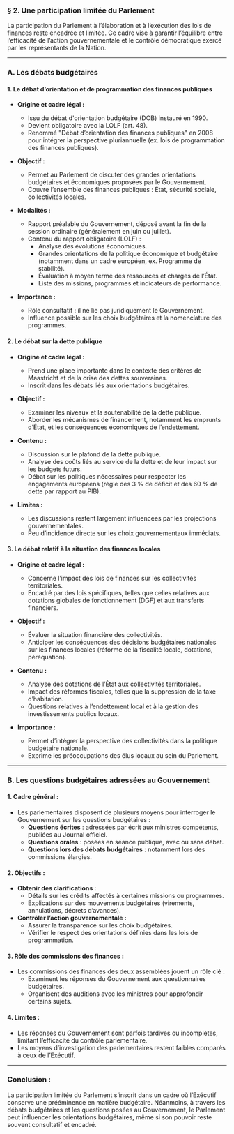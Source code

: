 ### **§ 2. Une participation limitée du Parlement**

La participation du Parlement à l’élaboration et à l’exécution des lois de finances reste encadrée et limitée. Ce cadre vise à garantir l’équilibre entre l’efficacité de l’action gouvernementale et le contrôle démocratique exercé par les représentants de la Nation.

---

### **A. Les débats budgétaires**

#### **1. Le débat d’orientation et de programmation des finances publiques**

- **Origine et cadre légal :**
    
    - Issu du débat d'orientation budgétaire (DOB) instauré en 1990.
    - Devient obligatoire avec la LOLF (art. 48).
    - Renommé "Débat d’orientation des finances publiques" en 2008 pour intégrer la perspective pluriannuelle (ex. lois de programmation des finances publiques).
- **Objectif :**
    
    - Permet au Parlement de discuter des grandes orientations budgétaires et économiques proposées par le Gouvernement.
    - Couvre l’ensemble des finances publiques : État, sécurité sociale, collectivités locales.
- **Modalités :**
    
    - Rapport préalable du Gouvernement, déposé avant la fin de la session ordinaire (généralement en juin ou juillet).
    - Contenu du rapport obligatoire (LOLF) :
        - Analyse des évolutions économiques.
        - Grandes orientations de la politique économique et budgétaire (notamment dans un cadre européen, ex. Programme de stabilité).
        - Évaluation à moyen terme des ressources et charges de l’État.
        - Liste des missions, programmes et indicateurs de performance.
- **Importance :**
    
    - Rôle consultatif : il ne lie pas juridiquement le Gouvernement.
    - Influence possible sur les choix budgétaires et la nomenclature des programmes.

#### **2. Le débat sur la dette publique**

- **Origine et cadre légal :**
    
    - Prend une place importante dans le contexte des critères de Maastricht et de la crise des dettes souveraines.
    - Inscrit dans les débats liés aux orientations budgétaires.
- **Objectif :**
    
    - Examiner les niveaux et la soutenabilité de la dette publique.
    - Aborder les mécanismes de financement, notamment les emprunts d’État, et les conséquences économiques de l’endettement.
- **Contenu :**
    
    - Discussion sur le plafond de la dette publique.
    - Analyse des coûts liés au service de la dette et de leur impact sur les budgets futurs.
    - Débat sur les politiques nécessaires pour respecter les engagements européens (règle des 3 % de déficit et des 60 % de dette par rapport au PIB).
- **Limites :**
    
    - Les discussions restent largement influencées par les projections gouvernementales.
    - Peu d’incidence directe sur les choix gouvernementaux immédiats.

#### **3. Le débat relatif à la situation des finances locales**

- **Origine et cadre légal :**
    
    - Concerne l’impact des lois de finances sur les collectivités territoriales.
    - Encadré par des lois spécifiques, telles que celles relatives aux dotations globales de fonctionnement (DGF) et aux transferts financiers.
- **Objectif :**
    
    - Évaluer la situation financière des collectivités.
    - Anticiper les conséquences des décisions budgétaires nationales sur les finances locales (réforme de la fiscalité locale, dotations, péréquation).
- **Contenu :**
    
    - Analyse des dotations de l’État aux collectivités territoriales.
    - Impact des réformes fiscales, telles que la suppression de la taxe d’habitation.
    - Questions relatives à l’endettement local et à la gestion des investissements publics locaux.
- **Importance :**
    
    - Permet d’intégrer la perspective des collectivités dans la politique budgétaire nationale.
    - Exprime les préoccupations des élus locaux au sein du Parlement.

---

### **B. Les questions budgétaires adressées au Gouvernement**

#### **1. Cadre général :**

- Les parlementaires disposent de plusieurs moyens pour interroger le Gouvernement sur les questions budgétaires :
    - **Questions écrites** : adressées par écrit aux ministres compétents, publiées au Journal officiel.
    - **Questions orales** : posées en séance publique, avec ou sans débat.
    - **Questions lors des débats budgétaires** : notamment lors des commissions élargies.

#### **2. Objectifs :**

- **Obtenir des clarifications :**
    - Détails sur les crédits affectés à certaines missions ou programmes.
    - Explications sur des mouvements budgétaires (virements, annulations, décrets d’avances).
- **Contrôler l’action gouvernementale :**
    - Assurer la transparence sur les choix budgétaires.
    - Vérifier le respect des orientations définies dans les lois de programmation.

#### **3. Rôle des commissions des finances :**

- Les commissions des finances des deux assemblées jouent un rôle clé :
    - Examinent les réponses du Gouvernement aux questionnaires budgétaires.
    - Organisent des auditions avec les ministres pour approfondir certains sujets.

#### **4. Limites :**

- Les réponses du Gouvernement sont parfois tardives ou incomplètes, limitant l’efficacité du contrôle parlementaire.
- Les moyens d’investigation des parlementaires restent faibles comparés à ceux de l’Exécutif.

---

### **Conclusion :**

La participation limitée du Parlement s’inscrit dans un cadre où l’Exécutif conserve une prééminence en matière budgétaire. Néanmoins, à travers les débats budgétaires et les questions posées au Gouvernement, le Parlement peut influencer les orientations budgétaires, même si son pouvoir reste souvent consultatif et encadré.